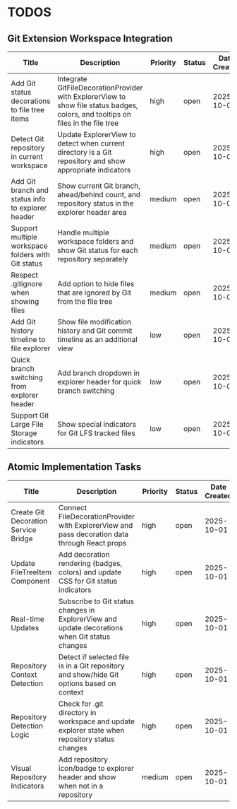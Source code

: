 # TODOS

## Git Extension Workspace Integration

| Title                                              | Description                                                                                                                      | Priority | Status | Date Created |
| -------------------------------------------------- | -------------------------------------------------------------------------------------------------------------------------------- | -------- | ------ | ------------ |
| Add Git status decorations to file tree items      | Integrate GitFileDecorationProvider with ExplorerView to show file status badges, colors, and tooltips on files in the file tree | high     | open   | 2025-10-01   |
| Detect Git repository in current workspace         | Update ExplorerView to detect when current directory is a Git repository and show appropriate indicators                         | high     | open   | 2025-10-01   |
| Add Git branch and status info to explorer header  | Show current Git branch, ahead/behind count, and repository status in the explorer header area                                   | medium   | open   | 2025-10-01   |
| Support multiple workspace folders with Git status | Handle multiple workspace folders and show Git status for each repository separately                                             | medium   | open   | 2025-10-01   |
| Respect .gitignore when showing files              | Add option to hide files that are ignored by Git from the file tree                                                              | medium   | open   | 2025-10-01   |
| Add Git history timeline to file explorer          | Show file modification history and Git commit timeline as an additional view                                                     | low      | open   | 2025-10-01   |
| Quick branch switching from explorer header        | Add branch dropdown in explorer header for quick branch switching                                                                | low      | open   | 2025-10-01   |
| Support Git Large File Storage indicators          | Show special indicators for Git LFS tracked files                                                                                | low      | open   | 2025-10-01   |

## Atomic Implementation Tasks

| Title                                | Description                                                                                    | Priority | Status | Date Created |
| ------------------------------------ | ---------------------------------------------------------------------------------------------- | -------- | ------ | ------------ |
| Create Git Decoration Service Bridge | Connect FileDecorationProvider with ExplorerView and pass decoration data through React props  | high     | open   | 2025-10-01   |
| Update FileTreeItem Component        | Add decoration rendering (badges, colors) and update CSS for Git status indicators             | high     | open   | 2025-10-01   |
| Real-time Updates                    | Subscribe to Git status changes in ExplorerView and update decorations when Git status changes | high     | open   | 2025-10-01   |
| Repository Context Detection         | Detect if selected file is in a Git repository and show/hide Git options based on context      | high     | open   | 2025-10-01   |
| Repository Detection Logic           | Check for .git directory in workspace and update explorer state when repository status changes | high     | open   | 2025-10-01   |
| Visual Repository Indicators         | Add repository icon/badge to explorer header and show when not in a repository                 | medium   | open   | 2025-10-01   |
